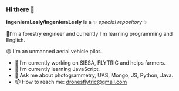 ### Hi there 👋


 **ingenieraLesly/ingenieraLesly** is a ✨ _special repository_ ✨  <!--because its `README.md` (this file) appears on your GitHub profile. -->

<!-- Here are some ideas to get you started: -->
🌱I'm a forestry engineer and currently I'm learning programming and English.

😄 I'm an unmanned aerial vehicle pilot.
- 🔭 I’m currently working on SIESA, FLYTRIC and helps farmers.
- 🌱 I’m currently learning JavaScript.
- 💬 Ask me about photogrammetry, UAS, Mongo, JS, Python, Java.
- 📫 How to reach me: dronesflytric@gmail.com
<!-- - 👯 I’m looking to collaborate on ... -->
<!-- - 🤔 I’m looking for help with ... -->
<!-- - 😄 Pronouns: ...
- ⚡ Fun fact: ...
 -->
